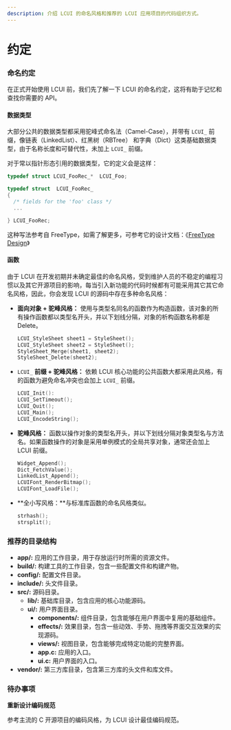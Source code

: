 ```yaml
---
description: 介绍 LCUI 的命名风格和推荐的 LCUI 应用项目的代码组织方式。
---
```


# 约定

### 命名约定

在正式开始使用 LCUI 前，我们先了解一下 LCUI 的命名约定，这将有助于记忆和查找你需要的 API。

#### 数据类型

大部分公共的数据类型都采用驼峰式命名法（Camel-Case），并带有 `LCUI_` 前缀，像链表（LinkedList）、红黑树（RBTree） 和字典（Dict）这类基础数据类型，由于名称长度和可替代性，未加上 `LCUI_` 前缀。

对于常以指针形态引用的数据类型，它的定义会是这样：

```c
typedef struct LCUI_FooRec_*  LCUI_Foo;

typedef struct  LCUI_FooRec_
{
  /* fields for the 'foo' class */
  ...

} LCUI_FooRec;
```

这种写法参考自 FreeType，如需了解更多，可参考它的设计文档：《[FreeType Design](https://www.freetype.org/freetype2/docs/design/design-3.html#section-1)》

#### 函数

由于 LCUI 在开发初期并未确定最佳的命名风格，受到维护人员的不稳定的编程习惯以及其它开源项目的影响，每当引入新功能的代码时候都有可能采用其它其它命名风格，因此，你会发现 LCUI 的源码中存在多种命名风格：

* **面向对象 + 驼峰风格：** 使用与类型名同名的函数作为构造函数，该对象的所有操作函数都以类型名开头，并以下划线分隔，对象的析构函数名称都是 Delete。

  ```c
  LCUI_StyleSheet sheet1 = StyleSheet();
  LCUI_StyleSheet sheet2 = StyleSheet();
  StyleSheet_Merge(sheet1, sheet2);
  StyleSheet_Delete(sheet2);
  ```

* `LCUI_` **前缀 + 驼峰风格：** 依赖 LCUI 核心功能的公共函数大都采用此风格，有的函数为避免命名冲突也会加上 `LCUI_` 前缀。

  ```c
  LCUI_Init():
  LCUI_SetTimeout();
  LCUI_Quit();
  LCUI_Main();
  LCUI_EncodeString();
  ```

* **驼峰风格：** 函数以操作对象的类型名开头，并以下划线分隔对象类型名与方法名。如果函数操作的对象是采用单例模式的全局共享对象，通常还会加上 LCUI 前缀。

  ```c
  Widget_Append();
  Dict_FetchValue();
  LinkedList_Append();
  LCUIFont_RenderBitmap();
  LCUIFont_LoadFile();
  ```

* **全小写风格：**与标准库函数的命名风格类似。

  ```c
  strhash();
  strsplit();
  ```

### 推荐的目录结构

* **app/:** 应用的工作目录，用于存放运行时所需的资源文件。
* **build/:** 构建工具的工作目录，包含一些配置文件和构建产物。
* **config/:** 配置文件目录。
* **include/:** 头文件目录。
* **src/:** 源码目录。
  * **lib/:** 基础库目录，包含应用的核心功能源码。
  * **ui/:** 用户界面目录。
    * **components/:** 组件目录，包含能够在用户界面中复用的基础组件。
    * **effects/:** 效果目录，包含一些动效、手势、拖拽等界面交互效果的实现源码。
    * **views/:** 视图目录，包含能够完成特定功能的完整界面。
    * **app.c:** 应用的入口。
    * **ui.c:** 用户界面的入口。
* **vendor/:** 第三方库目录，包含第三方库的头文件和库文件。

### 待办事项

**重新设计编码规范**

参考主流的 C 开源项目的编码风格，为 LCUI 设计最佳编码规范。



